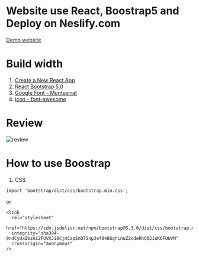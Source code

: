 # Website use React, Boostrap5 and Deploy on Neslify.com

[Demo website](https://demo-corporate-react-boostrap5.netlify.app/)

# Build width

1. [Create a New React App](https://legacy.reactjs.org/docs/create-a-new-react-app.html)
2. [React Bootstrap 5.0](https://react-bootstrap.github.io/)
3. [Google Font - Montserrat](https://fonts.google.com/specimen/Montserrat)
4. [icon - font-awesome](https://cdnjs.com/libraries/font-awesome)

# Review

![review](./src/assets/images/review.png)

# How to use Boostrap

1. CSS

```
import 'bootstrap/dist/css/bootstrap.min.css';
```

or

```
<link
  rel="stylesheet"
  href="https://cdn.jsdelivr.net/npm/bootstrap@5.3.0/dist/css/bootstrap.min.css"
  integrity="sha384-9ndCyUaIbzAi2FUVXJi0CjmCapSmO7SnpJef0486qhLnuZ2cdeRhO02iuK6FUUVM"
  crossorigin="anonymous"
/>
```

